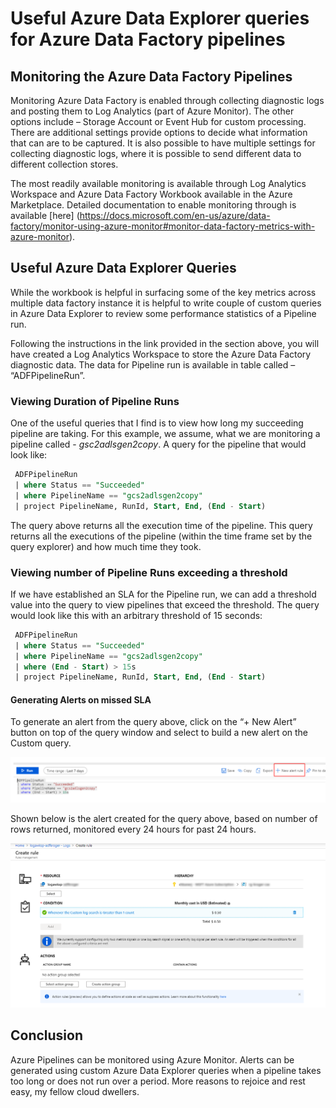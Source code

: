 # Useful Azure Data Explorer queries for Azure Data Factory pipelines

## Monitoring the Azure Data Factory Pipelines

Monitoring Azure Data Factory is enabled through collecting diagnostic logs and posting them to Log Analytics (part of Azure Monitor). The other options include – Storage Account or Event Hub for custom processing. There are additional settings provide options to decide what information that can are to be captured. It is also possible to have multiple settings for collecting diagnostic logs, where it is possible to send different data to different collection stores.

The most readily available monitoring is available through Log Analytics Workspace and Azure Data Factory Workbook available in the Azure Marketplace. Detailed documentation to enable monitoring through is available [here] (https://docs.microsoft.com/en-us/azure/data-factory/monitor-using-azure-monitor#monitor-data-factory-metrics-with-azure-monitor).

## Useful Azure Data Explorer Queries

While the workbook is helpful in surfacing some of the key metrics across multiple data factory instance it is helpful to write couple of custom queries in Azure Data Explorer to review some performance statistics of a Pipeline run.

Following the instructions in the link provided in the section above, you will have created a Log Analytics Workspace to store the Azure Data Factory diagnostic data. The data for Pipeline run is available in table called – “ADFPipelineRun”.

### Viewing Duration of Pipeline Runs

One of the useful queries that I find is to view how long my succeeding pipeline are taking. For this example, we assume, what we are monitoring a pipeline called - *gsc2adlsgen2copy*. A query for the pipeline that would look like:

   ```sql
    ADFPipelineRun 
    | where Status == "Succeeded"
    | where PipelineName == "gcs2adlsgen2copy"
    | project PipelineName, RunId, Start, End, (End - Start)
  ```

The query above returns all the execution time of the pipeline. This query returns all the executions of the pipeline (within the time frame set by the query explorer) and how much time they took.

### Viewing number of Pipeline Runs exceeding a threshold

If we have established an SLA for the Pipeline run, we can add a threshold value into the query to view pipelines that exceed the threshold. The query would look like this with an arbitrary threshold of 15 seconds:

   ```sql
    ADFPipelineRun 
    | where Status == "Succeeded"
    | where PipelineName == "gcs2adlsgen2copy"
    | where (End - Start) > 15s
    | project PipelineName, RunId, Start, End, (End - Start)
   ```

#### Generating Alerts on missed SLA

To generate an alert from the query above, click on the “+ New Alert” button on top of the query window and select to build a new alert on the Custom query.

![New Alert Button](images\img001_NewAlert.png)

Shown below is the alert created for the query above, based on number of rows returned, monitored every 24 hours for past 24 hours.

![New Alert Action](images\img002_NewAlertAction.png)

## Conclusion

Azure Pipelines can be monitored using Azure Monitor. Alerts can be generated using custom Azure Data Explorer queries when a pipeline takes too long or does not run over a period. More reasons to rejoice and rest easy, my fellow cloud dwellers.
